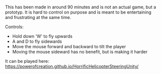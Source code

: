 This has been made in around 90 minutes and is not an actual game, but a prototyp. It is hard to control on purpose and is meant to be entertaining and frustrating at the same time. 

Controls:
- Hold down 'W' to fly upwards
- A and D to fly sidewards
- Move the mouse forward and backward to tilt the player
- Moving the mouse sideward has no benefit, but is making it harder

It can be played here: https://powerofcreation.github.io/HorrificHelicopterSteeringUnity/
